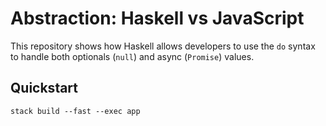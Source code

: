 # Abstraction: Haskell vs JavaScript

This repository shows how Haskell allows developers to use the `do` syntax
to handle both optionals (`null`) and async (`Promise`) values.

## Quickstart

```
stack build --fast --exec app
```
